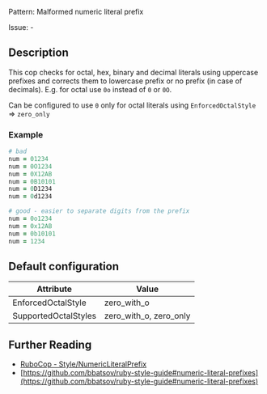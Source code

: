 Pattern: Malformed numeric literal prefix

Issue: -

## Description

This cop checks for octal, hex, binary and decimal literals using
uppercase prefixes and corrects them to lowercase prefix
or no prefix (in case of decimals). E.g. for octal use `0o` instead of `0` or `0O`.

Can be configured to use `0` only for octal literals using `EnforcedOctalStyle` => `zero_only`

### Example

```ruby
# bad
num = 01234
num = 0O1234
num = 0X12AB
num = 0B10101
num = 0D1234
num = 0d1234

# good - easier to separate digits from the prefix
num = 0o1234
num = 0x12AB
num = 0b10101
num = 1234
```

## Default configuration

Attribute | Value
--- | ---
EnforcedOctalStyle | zero_with_o
SupportedOctalStyles | zero_with_o, zero_only

## Further Reading

* [RuboCop - Style/NumericLiteralPrefix](https://rubocop.readthedocs.io/en/latest/cops_style/#stylenumericliteralprefix)
* [https://github.com/bbatsov/ruby-style-guide#numeric-literal-prefixes](https://github.com/bbatsov/ruby-style-guide#numeric-literal-prefixes)
